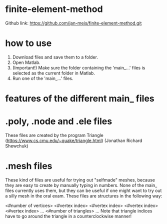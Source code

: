 # finite-element-method
Github link: https://github.com/jan-meis/finite-element-method.git

# how to use
1) Download files and save them to a folder.
2) Open Matlab.
3) (Important!) Make sure the folder containing the 'main_...' files is selected as the current folder in Matlab. 
4) Run one of the 'main_...' files.

# features of the different main_ files









# .poly, .node and .ele files
These files are created by the program Triangle (https://www.cs.cmu.edu/~quake/triangle.html) (Jonathan Richard Shewchuk)

# .mesh files
These kind of files are useful for trying out "selfmade" meshes, because they are easy to create by manually typing in numbers.
None of the main_ files currently uses them, but they can be useful if one might want to try out a silly mesh in the oral exam.
These files are structures in the following way:

<#number of vertices>
<#vertex index> <x> <y> <isBoundaryPoint>
<#vertex index> <x> <y> <isBoundaryPoint>
<#vertex index> <x> <y> <isBoundaryPoint>
<#vertex index> <x> <y> <isBoundaryPoint>
...
<#number of triangles>
<index of first triangle vertex> <index of second triangle vertex> <index of third triangle vertex>
<index of first triangle vertex> <index of second triangle vertex> <index of third triangle vertex>
<index of first triangle vertex> <index of second triangle vertex> <index of third triangle vertex>
<index of first triangle vertex> <index of second triangle vertex> <index of third triangle vertex>
<index of first triangle vertex> <index of second triangle vertex> <index of third triangle vertex>
...
Note that triangle indices have to go around the triangle in a counterclockwise manner!




